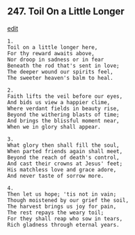 
## 247.  Toil On a Little Longer
[edit](https://docs.google.com/document/d/1y9pyXaRbEd4WcVvgksPIsp8p2yQYxKsM/edit?mode=html)




    1.
    Toil on a little longer here, 
    For thy reward awaits above, 
    Nor droop in sadness or in fear 
    Beneath the rod that's sent in love; 
    The deeper wound our spirits feel, 
    The sweeter heaven's balm to heal. 

    2.
    Faith lifts the veil before our eyes, 
    And bids us view a happier clime, 
    Where verdant fields in beauty rise, 
    Beyond the withering blasts of time; 
    And brings the blissful moment near, 
    When we in glory shall appear. 

    3.
    What glory then shall fill the soul, 
    When parted friends again shall meet, 
    Beyond the reach of death's control, 
    And cast their crowns at Jesus' feet; 
    His matchless love and grace adore, 
    And never taste of sorrow more. 

    4.
    Then let us hope; 'tis not in vain; 
    Though moistened by our grief the soil, 
    The harvest brings us joy for pain, 
    The rest repays the weary toil; 
    For they shall reap who sow in tears, 
    Rich gladness through eternal years.
